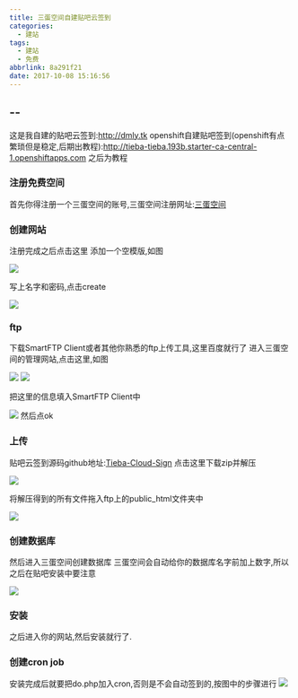 ```yaml
---
title: 三蛋空间自建贴吧云签到
categories:
  - 建站
tags:
  - 建站
  - 免费
abbrlink: 8a291f21
date: 2017-10-08 15:16:56
---
```

## --
这是我自建的贴吧云签到:http://dmly.tk
openshift自建贴吧签到(openshift有点繁琐但是稳定,后期出教程):http://tieba-tieba.193b.starter-ca-central-1.openshiftapps.com
之后为教程

### 注册免费空间
首先你得注册一个三蛋空间的账号,三蛋空间注册网址:[三蛋空间](https://www.000webhost.com/members/website/list)<!--more-->

### 创建网站
注册完成之后点击这里 添加一个空模版,如图

![](http://blog-1254450445.cossgp.myqcloud.com/%E6%B3%A8%E5%86%8C.png)

写上名字和密码,点击create

![](http://blog-1254450445.cossgp.myqcloud.com/%E5%90%8D%E5%AD%97.png)

### ftp 
下载SmartFTP Client或者其他你熟悉的ftp上传工具,这里百度就行了
进入三蛋空间的管理网站,点击这里,如图

![](http://blog-1254450445.cossgp.myqcloud.com/detile.png)
![](http://blog-1254450445.cossgp.myqcloud.com/%5D%60$%603%29%284TGPPR%5DZDA8@60W8.png)

把这里的信息填入SmartFTP Client中

![](http://blog-1254450445.cossgp.myqcloud.com/NS0ID6B9@2EIS4%25%7D%7B%60KLQQ7.png)
然后点ok

### 上传
贴吧云签到源码github地址:[Tieba-Cloud-Sign](https://github.com/MoeNetwork/Tieba-Cloud-Sign)
点击这里下载zip并解压

![](http://blog-1254450445.cossgp.myqcloud.com/GA%5D3BI8Q77U8J%7DTW2%25PD%5D4L.png)

将解压得到的所有文件拖入ftp上的public_html文件夹中

![](http://blog-1254450445.cossgp.myqcloud.com/LR%7D$$65~BX37S2%29I%7DL%60Y309.png)

### 创建数据库
然后进入三蛋空间创建数据库
三蛋空间会自动给你的数据库名字前加上数字,所以之后在贴吧安装中要注意

![](http://blog-1254450445.cossgp.myqcloud.com/4%25JP1V7TEKX4IE0~1UUQN%5DU.png)


### 安装
之后进入你的网站,然后安装就行了.

### 创建cron job
安装完成后就要把do.php加入cron,否则是不会自动签到的,按图中的步骤进行
![](http://blog-1254450445.cossgp.myqcloud.com/P5LC1%7B%7D%7BQ%7B1_QCZ0%5DE@L0WO.png)
